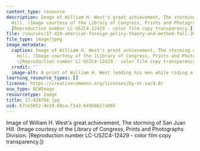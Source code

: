 ```yaml
---
content_type: resource
description: Image of William H. West's great achievement, The storming of San Juan
  Hill. (Image courtesy of the Library of Congress, Prints and Photographs Division.
  [Reproduction number LC-USZC4-12429 - color film copy transparency.])
file: /courses/17-428-american-foreign-policy-theory-and-method-fall-2004/67ce50524e1068caf1a3649b8627a065_17-428f04.jpg
file_type: image/jpeg
image_metadata:
  caption: Image of William H. West's great achievement, The storming of San Juan
    Hill. (Image courtesy of the [Library of Congress, Prints and Photographs Division](http://www.loc.gov/rr/print).
    \[Reproduction number LC-USZC4-12429 - color film copy transparency.\])
  credit: ''
  image-alt: A print of William H. West leading his men while riding a horse.
learning_resource_types: []
license: https://creativecommons.org/licenses/by-nc-sa/4.0/
ocw_type: OCWImage
resourcetype: Image
title: 17-428f04.jpg
uid: 67ce5052-4e10-68ca-f1a3-649b8627a065
---
```

Image of William H. West's great achievement, The storming of San Juan Hill. (Image courtesy of the Library of Congress, Prints and Photographs Division. [Reproduction number LC-USZC4-12429 - color film copy transparency.])